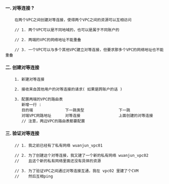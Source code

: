 #### 一. 对等连接 ? ####

        在两个VPC之间创建对等连接，使得两个VPC之间的资源可以互相访问
        
        // 1. 两个VPC可以是不同地域的，也可以是属于不同账户的
        
        // 2. 两端的VPC的网络地址不能重叠
        
        // 3. 一个VPC可以与多个其他VPC建立对等连接，但要求那多个VPC的网络地址也不能重叠


#### 二. 创建对等连接 ####

        1. 新建对等连接
        
        2. 接收来自其他用户的对等连接的请求( 如果是跨账户的话 )
        
        3. 配置两端的VPC的路由表
           新增一行 :
           目的端              下一跳类型               下一跳
           对端VPC网路地址      对等连接　               上面创建的对等连接
           // 注意，两边VPC的路由表都要配置


#### 三. 验证对等连接 ####

        // 1. 我之前已经有了私有网络 wuanjun_vpc01
        
        // 2. 为了创建这个对等连接，我又建了一个新的私有网络 wuanjun_vpc02
        //    且这个新的私有网络里面还没有具体的资源
        
        // 3. 为了验证VPC之间通过对等连接互通，我在 vpc02 里建了个CVM
        //    然后互相ping
